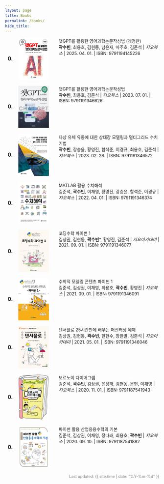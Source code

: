 ```yaml
---
layout: page
title: Books
permalink: /books/
hide_title:
---
```


<style>
  .book-list {
    counter-reset: book-counter;
    list-style-type: decimal;
    padding-left: 0;
  }

  .book-list li {
    display: flex;
    align-items: flex-start;
    gap: 12px;
    margin-bottom: 20px;
    list-style: none;
  }

  .book-list li::before {
    content: counter(book-counter) ".";
    font-weight: 700;
    font-size: 1.05rem;
    line-height: 1.2;
    width: 2.2ch;               /* 번호 폭 고정으로 정렬 예쁨 */
    text-align: right;
    margin-right: 6px;
    align-self: center;         /* 번호 세로 가운데 */
    flex: 0 0 auto;
  }

  .book-cover {
    width: 5%;
    height: auto;
    min-width:100px;
    max-width:500px;
    margin-right: 20px;
  }

  .book-info {
    flex: 1;
    max-width: 2000px;
  }
</style>

<ol class="book-list";>
  <li>
    <img src="../images/ISBN_9791194145226.jpg" alt="Image" class="book-cover">
    <div class="book-info">
      챗GPT를 활용한 영어과학논문작성법 (개정판)<br>
      <b>곽수빈</b>, 최용호, 김현동, 남윤재, 마주호, 김준석 | <em>지오북스</em> | 2025. 04. 01. | ISBN: 9791194145226
    </div>
  </li>

  <li>
    <img src="../images/ISBN_9791191346626.jpg" alt="Image" class="book-cover">
    <div class="book-info">
      챗GPT를 활용한 영어과학논문작성법<br>
      <b>곽수빈</b>, 최용호, 김준석 | <em>지오북스</em> | 2023. 07. 01. | ISBN: 9791191346626
    </div>
  </li>

  <li>
    <img src="../images/9791191346572.jpg" alt="Image" class="book-cover">
    <div class="book-info">
      다상 유체 유동에 대한 상태장 모델링과 멀티그리드 수치기법<br>
      <b>곽수빈</b>, 강승윤, 황영진, 함석준, 이경규, 최용호, 김준석 | <em>지오북스</em> |  2023. 02. 28. | ISBN: 9791191346572
    </div>
  </li>

  <li>
    <img src="../images/9791191346374.jpg" alt="Image" class="book-cover">
    <div class="book-info">
      MATLAB 활용 수치해석<br>
      김준석, <b>곽수빈</b>, 이채영, 황영진, 강승윤, 함석준, 이경규 | <em>지오북스</em> | 2022. 04. 01. | ISBN:  9791191346374
    </div>
  </li>

  <li>
    <img src="../images/9791191346077.jpg" alt="Image" class="book-cover">
    <div class="book-info">
      코딩수학 파이썬 1<br>
      김상권, 김현동, <b>곽수빈</b>*, 황영진, 김준석 | <em>지오아카데미</em> | 2021. 09. 01. | ISBN: 9791191346077
    </div>
  </li>

  <li>
    <img src="../images/9791191346091.jpg" alt="Image" class="book-cover">
    <div class="book-info">
      수학적 모델링 콘텐츠 파이썬 1<br>
      김준석, 김상권, 이채영, 최용호, <b>곽수빈</b>, 황영진 | <em>지오북스</em> | 2021. 09. 01. | ISBN: 9791191346091
    </div>
  </li>

  <li>
    <img src="../images/9791191346046.jpg" alt="Image" class="book-cover">
    <div class="book-info">
      텐서플로 25시간만에 배우는 머신러닝 예제<br>
      김상권, 김현동, <b>곽수빈</b>, 한현수, 장한별, 김준석 | <em>지오아카데미</em> | 2021. 05. 01. | ISBN: 9791191346046
    </div>
  </li>

  <li>
    <img src="../images/9791187541943.jpg" alt="Image" class="book-cover">
    <div class="book-info">
      보르노이 다이어그램<br>
      김준석, <b>곽수빈</b>, 김상권, 윤성하, 김현동, 문현, 이채영 | <em>지오북스</em> | 2020. 11. 01. | ISBN: 9791187541943
    </div>
  </li>

  <li>
    <img src="../images/9791187541882.jpg" alt="Image" class="book-cover">
    <div class="book-info">
      파이썬 활용 산업응용수학의 기본<br>
      김준석, 김상권, 이채영, 정다래, 최용호, <b>곽수빈</b> | <em>지오북스</em> | 2020. 09. 10. | ISBN: 9791187541882
    </div>
  </li>

</ol>

<div style="text-align: right; font-size: 0.9em; color: gray;">
Last updated: {{ site.time | date: "%Y-%m-%d" }}
</div>
